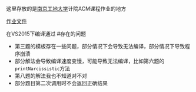 这里存放的是[南京工地大学](http://www.njtech.edu.cn)计院ACM课程作业的地方

[作业文件](Exercise1.doc)

在VS2015下编译通过
#存在的问题
* 第三题的模板存在一些问题，部分情况下会导致无法编译，部分情况下导致程序崩溃
* 部分解法会导致编译速度变慢，可能导致无法编译，比如第六题的`printNarcissistic`方法
* 第八题的解法我也不知道对不对
* 部分题目第二次调用时不会返回正确结果

